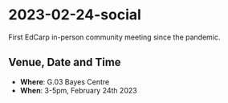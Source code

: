 # 2023-02-24-social
First EdCarp in-person community meeting since the pandemic.

## Venue, Date and Time
* **Where**: G.03 Bayes Centre 
* **When**: 3-5pm, February 24th 2023
